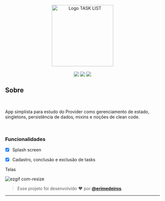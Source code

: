 <p align="center">
      <img src="https://github.com/e-medeiros1/todo_list_provider/assets/73318684/314947b1-c9ee-4a6a-b577-b4b915cfa05e" width="200" alt="Logo TASK LIST"/></br></br>


<img src="https://img.shields.io/badge/dart-C.svg?style=for-the-badge&logo=dart&color=152030">
<img src="https://img.shields.io/badge/flutter-C.svg?style=for-the-badge&logo=flutter&color=0468D7"> 
<img src="https://img.shields.io/badge/Visual%20Studio%20Code-%23323330.svg?style=for-the-badge&logo=visual-studio-code&logoColor=FFFFFF&color=2F74C0">   </h2>

<h2> Sobre </h2></br>
<p >
 App simplista para estudo do Provider como gerenciamento de estado, singletons, persistência de dados, mixins e noções de clean code.
</p></br>  

### Funcionalidades</br>

- [x] Splash screen</br>
- [x] Cadastro, conclusão e exclusão de tasks </br>


<p> Telas </p>   

![ezgif com-resize](https://github.com/e-medeiros1/todo_list_provider/assets/73318684/83b5419c-c9d6-4bdc-be26-32baa0e60641)

   >Esse projeto foi desenvolvido ❤️ por **[@erimedeiros](https://www.linkedin.com/in/erimedeiros/)**.<br> 

   ---
